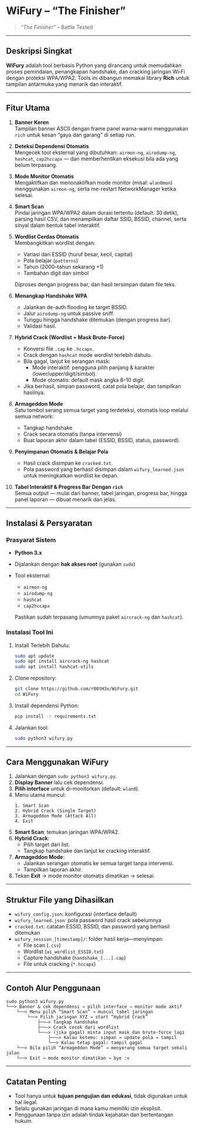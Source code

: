 # WiFury – “The Finisher”

> *“The Finisher”* – Battle Tested  

---

##  Deskripsi Singkat

**WiFury** adalah tool berbasis Python yang dirancang untuk memudahkan proses pemindaian, penangkapan handshake, dan cracking jaringan Wi‑Fi dengan proteksi WPA/WPA2. Tools ini dibangun memakai library **Rich** untuk tampilan antarmuka yang menarik dan interaktif.

---

##  Fitur Utama

1. **Banner Keren**  
   Tampilan banner ASCII dengan frame panel warna-warni menggunakan `rich` untuk kesan “gaya dan garang” di setiap run.

2. **Deteksi Dependensi Otomatis**  
   Mengecek tool eksternal yang dibutuhkan: `airmon-ng`, `airodump‑ng`, `hashcat`, `cap2hccapx` — dan memberhentikan eksekusi bila ada yang belum terpasang.

3. **Mode Monitor Otomatis**  
   Mengaktifkan dan menonaktifkan mode monitor (misal: `wlan0mon`) menggunakan `airmon‑ng`, serta me-restart NetworkManager ketika selesai.

4. **Smart Scan**  
   Pindai jaringan WPA/WPA2 dalam durasi tertentu (default: 30 detik), parsing hasil CSV, dan menampilkan daftar SSID, BSSID, channel, serta sinyal dalam bentuk tabel interaktif.

5. **Wordlist Cerdas Otomatis**  
   Membangkitkan wordlist dengan:

   - Variasi dari ESSID (huruf besar, kecil, capital)
   - Pola belajar (`patterns`)
   - Tahun (2000–tahun sekarang +1)
   - Tambahan digit dan simbol  

   Diproses dengan progress bar, dan hasil tersimpan dalam file teks.

6. **Menangkap Handshake WPA**  
   - Jalankan de-auth flooding ke target BSSID.
   - Jalur `airodump‑ng` untuk passive sniff.
   - Tunggu hingga handshake ditemukan (dengan progress bar).
   - Validasi hasil.

7. **Hybrid Crack (Wordlist + Mask Brute-Force)**  
   - Konversi file `.cap` ke `.hccapx`.
   - Crack dengan `hashcat` mode wordlist terlebih dahulu.
   - Bila gagal, lanjut ke serangan mask:
     - Mode interaktif: pengguna pilih panjang & karakter (lower/upper/digit/simbol).
     - Mode otomatis: default mask angka 8–10 digit.
   - Jika berhasil, simpan password, catat pola belajar, dan tampilkan hasilnya.

8. **Armageddon Mode**  
   Satu tombol serang semua target yang terdeteksi, otomatis loop melalui semua network:
   - Tangkap handshake
   - Crack secara otomatis (tanpa intervensi)
   - Buat laporan akhir dalam tabel (ESSID, BSSID, status, password).

9. **Penyimpanan Otomatis & Belajar Pola**  
   - Hasil crack disimpan ke `cracked.txt`.
   - Pola password yang berhasil disimpan dalam `wifury_learned.json` untuk meningkatkan wordlist ke depan.

10. **Tabel Interaktif & Progress Bar Dengan `rich`**  
    Semua output — mulai dari banner, tabel jaringan, progress bar, hingga panel laporan — dibuat menarik dan jelas.

---

##  Instalasi & Persyaratan

###  Prasyarat Sistem

- **Python 3.x**
- Dijalankan dengan **hak akses root** (gunakan `sudo`)
- Tool eksternal:
  - `airmon-ng`
  - `airodump-ng`
  - `hashcat`
  - `cap2hccapx`

  Pastikan sudah terpasang (umumnya paket `aircrack-ng` dan `hashcat`).

###  Instalasi Tool Ini

1. Install Terlebih Dahulu:
   ```bash
   sudo apt update
   sudo apt install aircrack-ng hashcat
   sudo apt install hashcat-utils
   ```

2. Clone repository:
   ```bash
   git clone https://github.com/r00tH3x/WiFury.git
   cd WiFury
   ```

3. Install dependensi Python:
   ```bash
   pip install -r requirements.txt
   ```

4. Jalankan tool:
   ```bash
   sudo python3 wifury.py
   ```

---

##  Cara Menggunakan WiFury

1. Jalankan dengan `sudo python3 wifury.py`.
2. **Display Banner** lalu cek dependensi.
3. **Pilih interface** untuk di-monitorkan (default: `wlan0`).
4. Menu utama muncul:
   ```
   1. Smart Scan
   2. Hybrid Crack (Single Target)
   3. Armageddon Mode (Attack All)
   4. Exit
   ```
5. **Smart Scan**: temukan jaringan WPA/WPA2.
6. **Hybrid Crack**:
   - Pilih target dari list.
   - Tangkap handshake dan lanjut ke cracking interaktif.
7. **Armageddon Mode**:
   - Jalankan serangan otomatis ke semua target tanpa intervensi.
   - Tampilkan laporan akhir.
8. Tekan **Exit** → mode monitor otomatis dimatikan → selesai.

---

##  Struktur File yang Dihasilkan

- `wifury_config.json`: konfigurasi (interface default)
- `wifury_learned.json`: pola password hasil crack sebelumnya
- `cracked.txt`: catatan ESSID, BSSID, dan password yang berhasil ditemukan
- `wifury_session_[timestamp]/`: folder hasil kerja—menyimpan:
  - File scan (`.csv`)
  - Wordlist (`ai_wordlist_ESSID.txt`)
  - Capture handshake (`handshake_[...].cap`)
  - File untuk cracking (`*.hccapx`)

---

##  Contoh Alur Penggunaan

```
sudo python3 wifury.py
└──> Banner & cek dependensi → pilih interface → monitor mode aktif
    └──> Menu pilih “Smart Scan” → muncul tabel jaringan
        └──> Pilih jaringan XYZ → start “Hybrid Crack”
            ├──–> Tangkap handshake
            ├──–> Crack cocok dari wordlist
            └──–> (jika gagal) minta input mask dan brute-force lagi
                ├──–> Kalau ketemu: simpan → update pola → tampil
                └──> Kalau tetap gagal: tampil gagal
    └──> Bila pilih “Armageddon Mode” → menyerang semua target sekali jalan
    └──> Exit → mode monitor dimatikan → bye :v
```

---

##  Catatan Penting

- Tool hanya untuk **tujuan pengujian dan edukasi**, tidak digunakan untuk hal ilegal.
- Selalu gunakan jaringan di mana kamu memiliki izin eksplisit.
- Penggunaan tanpa izin adalah tindak kejahatan dan bertentangan hukum.
